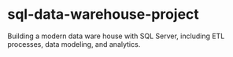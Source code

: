 # sql-data-warehouse-project
Building a modern data ware house with SQL Server, including ETL processes, data modeling, and analytics.
